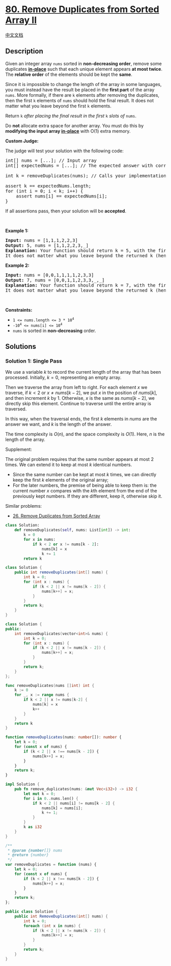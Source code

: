 # [80. Remove Duplicates from Sorted Array II](https://leetcode.com/problems/remove-duplicates-from-sorted-array-ii)

[中文文档](./solution/0000-0099/0080.Remove%20Duplicates%20from%20Sorted%20Array%20II/README.md)

<!-- tags:Array,Two Pointers -->

## Description

<p>Given an integer array <code>nums</code> sorted in <strong>non-decreasing order</strong>, remove some duplicates <a href="https://en.wikipedia.org/wiki/In-place_algorithm" target="_blank"><strong>in-place</strong></a> such that each unique element appears <strong>at most twice</strong>. The <strong>relative order</strong> of the elements should be kept the <strong>same</strong>.</p>

<p>Since it is impossible to change the length of the array in some languages, you must instead have the result be placed in the <strong>first part</strong> of the array <code>nums</code>. More formally, if there are <code>k</code> elements after removing the duplicates, then the first <code>k</code> elements of <code>nums</code>&nbsp;should hold the final result. It does not matter what you leave beyond the first&nbsp;<code>k</code>&nbsp;elements.</p>

<p>Return <code>k</code><em> after placing the final result in the first </em><code>k</code><em> slots of </em><code>nums</code>.</p>

<p>Do <strong>not</strong> allocate extra space for another array. You must do this by <strong>modifying the input array <a href="https://en.wikipedia.org/wiki/In-place_algorithm" target="_blank">in-place</a></strong> with O(1) extra memory.</p>

<p><strong>Custom Judge:</strong></p>

<p>The judge will test your solution with the following code:</p>

<pre>
int[] nums = [...]; // Input array
int[] expectedNums = [...]; // The expected answer with correct length

int k = removeDuplicates(nums); // Calls your implementation

assert k == expectedNums.length;
for (int i = 0; i &lt; k; i++) {
    assert nums[i] == expectedNums[i];
}
</pre>

<p>If all assertions pass, then your solution will be <strong>accepted</strong>.</p>

<p>&nbsp;</p>
<p><strong class="example">Example 1:</strong></p>

<pre>
<strong>Input:</strong> nums = [1,1,1,2,2,3]
<strong>Output:</strong> 5, nums = [1,1,2,2,3,_]
<strong>Explanation:</strong> Your function should return k = 5, with the first five elements of nums being 1, 1, 2, 2 and 3 respectively.
It does not matter what you leave beyond the returned k (hence they are underscores).
</pre>

<p><strong class="example">Example 2:</strong></p>

<pre>
<strong>Input:</strong> nums = [0,0,1,1,1,1,2,3,3]
<strong>Output:</strong> 7, nums = [0,0,1,1,2,3,3,_,_]
<strong>Explanation:</strong> Your function should return k = 7, with the first seven elements of nums being 0, 0, 1, 1, 2, 3 and 3 respectively.
It does not matter what you leave beyond the returned k (hence they are underscores).
</pre>

<p>&nbsp;</p>
<p><strong>Constraints:</strong></p>

<ul>
	<li><code>1 &lt;= nums.length &lt;= 3 * 10<sup>4</sup></code></li>
	<li><code>-10<sup>4</sup> &lt;= nums[i] &lt;= 10<sup>4</sup></code></li>
	<li><code>nums</code> is sorted in <strong>non-decreasing</strong> order.</li>
</ul>

## Solutions

### Solution 1: Single Pass

We use a variable $k$ to record the current length of the array that has been processed. Initially, $k=0$, representing an empty array.

Then we traverse the array from left to right. For each element $x$ we traverse, if $k < 2$ or $x \neq nums[k-2]$, we put $x$ in the position of $nums[k]$, and then increment $k$ by $1$. Otherwise, $x$ is the same as $nums[k-2]$, we directly skip this element. Continue to traverse until the entire array is traversed.

In this way, when the traversal ends, the first $k$ elements in $nums$ are the answer we want, and $k$ is the length of the answer.

The time complexity is $O(n)$, and the space complexity is $O(1)$. Here, $n$ is the length of the array.

Supplement:

The original problem requires that the same number appears at most $2$ times. We can extend it to keep at most $k$ identical numbers.

-   Since the same number can be kept at most $k$ times, we can directly keep the first $k$ elements of the original array;
-   For the later numbers, the premise of being able to keep them is: the current number $x$ compares with the $k$th element from the end of the previously kept numbers. If they are different, keep it, otherwise skip it.

Similar problems:

-   [26. Remove Duplicates from Sorted Array](https://github.com/doocs/leetcode/blob/main/solution/0000-0099/0026.Remove%20Duplicates%20from%20Sorted%20Array/README.md)

<!-- tabs:start -->

```python
class Solution:
    def removeDuplicates(self, nums: List[int]) -> int:
        k = 0
        for x in nums:
            if k < 2 or x != nums[k - 2]:
                nums[k] = x
                k += 1
        return k
```

```java
class Solution {
    public int removeDuplicates(int[] nums) {
        int k = 0;
        for (int x : nums) {
            if (k < 2 || x != nums[k - 2]) {
                nums[k++] = x;
            }
        }
        return k;
    }
}
```

```cpp
class Solution {
public:
    int removeDuplicates(vector<int>& nums) {
        int k = 0;
        for (int x : nums) {
            if (k < 2 || x != nums[k - 2]) {
                nums[k++] = x;
            }
        }
        return k;
    }
};
```

```go
func removeDuplicates(nums []int) int {
	k := 0
	for _, x := range nums {
		if k < 2 || x != nums[k-2] {
			nums[k] = x
			k++
		}
	}
	return k
}
```

```ts
function removeDuplicates(nums: number[]): number {
    let k = 0;
    for (const x of nums) {
        if (k < 2 || x !== nums[k - 2]) {
            nums[k++] = x;
        }
    }
    return k;
}
```

```rust
impl Solution {
    pub fn remove_duplicates(nums: &mut Vec<i32>) -> i32 {
        let mut k = 0;
        for i in 0..nums.len() {
            if k < 2 || nums[i] != nums[k - 2] {
                nums[k] = nums[i];
                k += 1;
            }
        }
        k as i32
    }
}
```

```js
/**
 * @param {number[]} nums
 * @return {number}
 */
var removeDuplicates = function (nums) {
    let k = 0;
    for (const x of nums) {
        if (k < 2 || x !== nums[k - 2]) {
            nums[k++] = x;
        }
    }
    return k;
};
```

```cs
public class Solution {
    public int RemoveDuplicates(int[] nums) {
        int k = 0;
        foreach (int x in nums) {
            if (k < 2 || x != nums[k - 2]) {
                nums[k++] = x;
            }
        }
        return k;
    }
}
```

<!-- tabs:end -->

<!-- end -->
